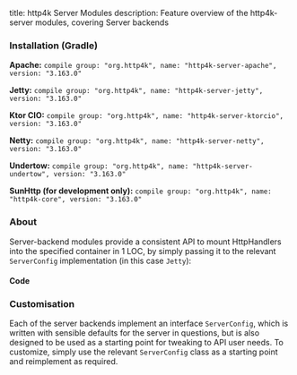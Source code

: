 title: http4k Server Modules
description: Feature overview of the http4k-server modules, covering Server backends

### Installation (Gradle)
**Apache:** ```compile group: "org.http4k", name: "http4k-server-apache", version: "3.163.0"```

**Jetty:** ```compile group: "org.http4k", name: "http4k-server-jetty", version: "3.163.0"```

**Ktor CIO:** ```compile group: "org.http4k", name: "http4k-server-ktorcio", version: "3.163.0"```

**Netty:** ```compile group: "org.http4k", name: "http4k-server-netty", version: "3.163.0"```

**Undertow:** ```compile group: "org.http4k", name: "http4k-server-undertow", version: "3.163.0"```

**SunHttp (for development only):** ```compile group: "org.http4k", name: "http4k-core", version: "3.163.0"```

### About
Server-backend modules provide a consistent API to mount HttpHandlers into the specified container in 1 LOC, by 
simply passing it to the relevant `ServerConfig` implementation (in this case `Jetty`):

#### Code [<img class="octocat"/>](https://github.com/http4k/http4k/blob/master/src/docs/guide/modules/servers/example_http.kt)
<script src="https://gist-it.appspot.com/https://github.com/http4k/http4k/blob/master/src/docs/guide/modules/servers/example_http.kt"></script>

### Customisation
Each of the server backends implement an interface `ServerConfig`, which is written with sensible defaults for the server in questions, 
but is also designed to be used as a starting point for tweaking to API user needs. To customize, simply use the relevant `ServerConfig` 
class as a starting point and reimplement as required.
